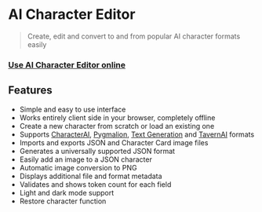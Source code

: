 # AI Character Editor

> Create, edit and convert to and from popular AI character formats easily

### [Use AI Character Editor online](https://funkengine2023.github.io/)

## Features
- Simple and easy to use interface
- Works entirely client side in your browser, completely offline
- Create a new character from scratch or load an existing one
- Supports [CharacterAI](https://character.ai/), [Pygmalion](https://github.com/PygmalionAI/gradio-ui), [Text Generation](https://github.com/oobabooga/text-generation-webui) and [TavernAI](https://github.com/Cohee1207/SillyTavern) formats
- Imports and exports JSON and Character Card image files
- Generates a universally supported JSON format
- Easily add an image to a JSON character
- Automatic image conversion to PNG
- Displays additional file and format metadata
- Validates and shows token count for each field
- Light and dark mode support
- Restore character function
